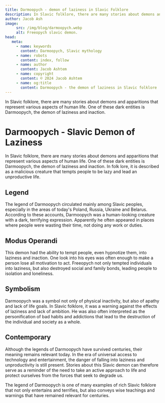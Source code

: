 ```yaml
---
title: Darmoopych - demon of laziness in Slavic Folklore
description: In Slavic folklore, there are many stories about demons and apparitions that represent various aspects of human life. One of these dark entities is Darmoopych, the demon of laziness and inaction.
author: Jacob Ash
image:
     src: /img/blog/darmoopych.webp
     alt: Freeopych slavic demon.
head:
   meta:
     - name: keywords
       content: Darmoopych, Slavic mythology
     - name: robots
       content: index, follow
     - name: author
       content: Jacob Ashtem
     - name: copyright
       content: © 2024 Jacob Ashtem
     - name: og:title
       content: Darmoopych - the demon of laziness in Slavic folklore
---
```

In Slavic folklore, there are many stories about demons and apparitions that represent various aspects of human life. One of these dark entities is Darmoopych, the demon of laziness and inaction.
<!--more-->
# Darmoopych - Slavic Demon of Laziness

In Slavic folklore, there are many stories about demons and apparitions that represent various aspects of human life. One of these dark entities is Darmoopych, the demon of laziness and inaction. In folk lore, it is described as a malicious creature that tempts people to be lazy and lead an unproductive life.

## Legend

The legend of Darmoopych circulated mainly among Slavic peoples, especially in the areas of today's Poland, Russia, Ukraine and Belarus. According to these accounts, Darmoopych was a human-looking creature with a dark, terrifying expression. Apparently he often appeared in places where people were wasting their time, not doing any work or duties.

## Modus Operandi

This demon had the ability to tempt people, even hypnotize them, into laziness and inaction. One look into his eyes was often enough to make a person lose all motivation to act. Freeopych not only tempted individuals into laziness, but also destroyed social and family bonds, leading people to isolation and loneliness.

## Symbolism

Darmoopych was a symbol not only of physical inactivity, but also of apathy and lack of life goals. In Slavic folklore, it was a warning against the effects of laziness and lack of ambition. He was also often interpreted as the personification of bad habits and addictions that lead to the destruction of the individual and society as a whole.

## Contemporary

Although the legends of Darmoopych have survived centuries, their meaning remains relevant today. In the era of universal access to technology and entertainment, the danger of falling into laziness and unproductivity is still present. Stories about this Slavic demon can therefore serve as a reminder of the need to take an active approach to life and protect ourselves from the forces that seek to degrade us.

The legend of Darmoopych is one of many examples of rich Slavic folklore that not only entertains and terrifies, but also conveys wise teachings and warnings that have remained relevant for centuries.